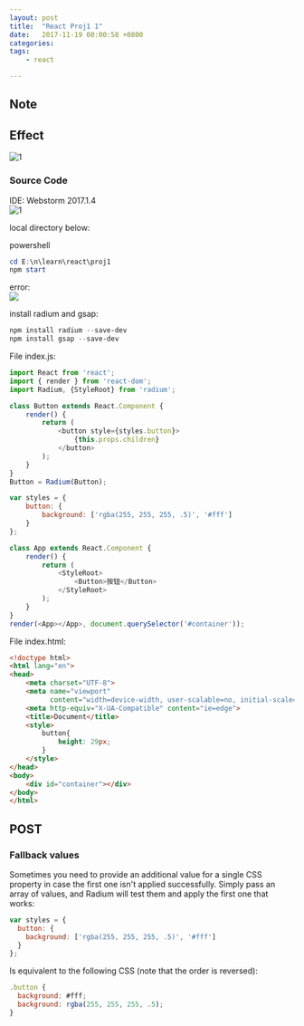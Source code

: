 ```yaml
---
layout: post
title:  "React Proj1 1"
date:   2017-11-19 00:00:58 +0800
categories:  
tags: 
    - react 

--- 
```

## Note ##

## Effect ##

![1]()    


### Source Code ###
IDE: Webstorm 2017.1.4  
![1](https://i.imgur.com/uRnHa81.png)  

local directory below:

powershell
```powershell
cd E:\n\learn\react\proj1
npm start
```
error:   
![](https://i.imgur.com/8LxG8ra.png)  

install radium and gsap:
```powershell
npm install radium --save-dev
npm install gsap --save-dev
``` 

File index.js:

```javascript 
import React from 'react';
import { render } from 'react-dom';
import Radium, {StyleRoot} from 'radium';

class Button extends React.Component {
    render() {
        return (
            <button style={styles.button}>
                {this.props.children}
            </button>
        );
    }
}
Button = Radium(Button);

var styles = {
    button: {
        background: ['rgba(255, 255, 255, .5)', '#fff']
    }
};

class App extends React.Component {
    render() {
        return (
            <StyleRoot>
                <Button>按钮</Button>
            </StyleRoot>
        );
    }
}
render(<App></App>, document.querySelector('#container'));
```

File index.html:
```html
<!doctype html>
<html lang="en">
<head>
    <meta charset="UTF-8">
    <meta name="viewport"
          content="width=device-width, user-scalable=no, initial-scale=1.0, maximum-scale=1.0, minimum-scale=1.0">
    <meta http-equiv="X-UA-Compatible" content="ie=edge">
    <title>Document</title>
    <style>
        button{ 
            height: 29px;
        }
    </style>
</head>
<body>
    <div id="container"></div>
</body>
</html>
```

## POST ##   
### Fallback values ###
Sometimes you need to provide an additional value for a single CSS property in case the first one isn't applied successfully. Simply pass an array of values, and Radium will test them and apply the first one that works:

```javascript
var styles = {
  button: {
    background: ['rgba(255, 255, 255, .5)', '#fff']
  }
};
```
Is equivalent to the following CSS (note that the order is reversed):

```javascript
.button {
  background: #fff;
  background: rgba(255, 255, 255, .5);
}
```
### <Style> component ###
Want to add a style selector within your component? Need to pass properties to the html and body elements or group selectors (e.g. h1, h2, h3) that share properties? Radium has you covered with the <Style /> component - read how to use it [here](https://github.com/FormidableLabs/radium/tree/master/docs/api#style-component).

